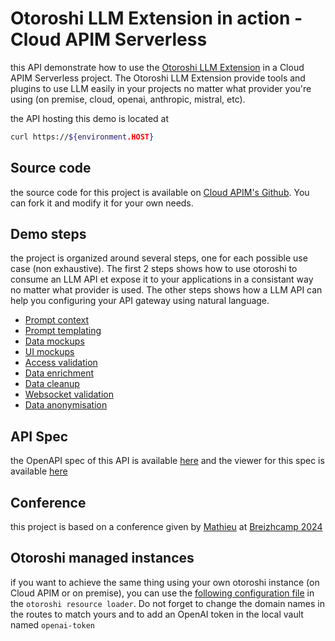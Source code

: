# Otoroshi LLM Extension in action - Cloud APIM Serverless

this API demonstrate how to use the [Otoroshi LLM Extension](https://github.com/cloud-apim/otoroshi-llm-extension) in a Cloud APIM Serverless project. The Otoroshi LLM Extension provide tools and plugins to use LLM easily in your projects no matter what provider you're using (on premise, cloud, openai, anthropic, mistral, etc). 

the API hosting this demo is located at

```sh
curl https://${environment.HOST}
```

## Source code

the source code for this project is available on [Cloud APIM's Github](https://github.com/cloud-apim/otoroshi-llm-extension-serverless). You can fork it and modify it for your own needs.

## Demo steps

the project is organized around several steps, one for each possible use case (non exhaustive). The first 2 steps shows how to use otoroshi to consume an LLM API et expose it to your applications in a consistant way no matter what provider is used. The other steps shows how a LLM API can help you configuring your API gateway using natural language.

- [Prompt context](/docs/demo-1-prompt-context.html)
- [Prompt templating](/docs/demo-2-prompt-templating.html)
- [Data mockups](/docs/demo-3-mock.html)
- [UI mockups](/docs/demo-4-ui-mock.html)               
- [Access validation](/docs/demo-5-access-validation.html)                            
- [Data enrichment](/docs/demo-6-data-enrichment.html)                             
- [Data cleanup](/docs/demo-7-data-cleanup.html)                           
- [Websocket validation](/docs/demo-8-websocket-messages-validation.html)                       
- [Data anonymisation](/docs/demo-9-gdpr.html)

## API Spec

the OpenAPI spec of this API is available [here](/docs/openapi.json) and the viewer for this spec is available [here](/docs/api-ref)

## Conference

this project is based on a conference given by [Mathieu](https://github.com/mathieuancelin) at [Breizhcamp 2024](https://www.breizhcamp.org/)

## Otoroshi managed instances

if you want to achieve the same thing using your own otoroshi instance (on Cloud APIM or on premise), you can use the [following configuration file](/docs/otoroshi-managed.yaml) in the `otoroshi resource loader`. Do not forget to change the domain names in the routes to match yours and to add an OpenAI token in the local vault named `openai-token`
